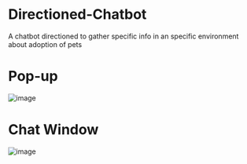 # Directioned-Chatbot
 A chatbot directioned to gather specific info in an specific environment about adoption of pets

# Pop-up
![image](https://github.com/user-attachments/assets/ca2e7c14-b15f-409c-8467-03505e148c89)

# Chat Window
![image](https://github.com/user-attachments/assets/2f3d0f73-6a7e-427f-8d0e-2e83556098fd)
